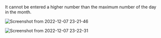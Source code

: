 It cannot be entered a higher number than the maximum number of the day in the month.


![Screenshot from 2022-12-07 23-21-46](https://user-images.githubusercontent.com/91268003/206288810-df937bbc-a82b-4b69-8ae9-890e70fca315.png)


![Screenshot from 2022-12-07 23-22-31](https://user-images.githubusercontent.com/91268003/206288825-229a3b98-dc64-4d52-8c2e-b9f58200440f.png)
